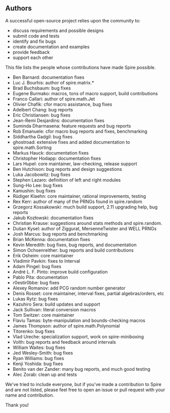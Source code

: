 ## Authors

A successful open-source project relies upon the community to:

* discuss requirements and possible designs
* submit code and tests
* identify and fix bugs
* create documentation and examples
* provide feedback
* support each other

This file lists the people whose contributions have made Spire
possible.

* Ben Barnard: documentation fixes
* Luc J. Bourhis: author of spire.matrix.*
* Brad Buchsbaum: bug fixes
* Eugene Burmako: macros, tons of macro support, build contributions
* Franco Callari: author of spire.math.Jet
* Olivier Chafik: cfor macro assistance, bug fixes
* Adelbert Chang: bug reports
* Eric Christiansen: bug fixes
* Jean-Remi Desjardins: documentation fixes
* Suminda Dharmasena: feature requests and bug reports
* Rob Emanuele: cfor macro bug reports and fixes, benchmarking
* Siddhartha Gadgil: bug fixes
* ghostroad: extensive fixes and added documentation to spire.math.Sorting
* Markus Hauck: documentation fixes
* Christopher Hodapp: documentation fixes
* Lars Hupel: core maintainer, law-checking, release support
* Ben Hutchison: bug reports and design suggestions
* Luka Jacobowitz: bug fixes
* Stephen Lazaro: definition of left and right modules
* Sung-Ho Lee: bug fixes
* Kamushin: bug fixes
* Rüdiger Klaehn: core maintainer, rational improvements, testing
* Rex Kerr: author of many of the PRNGs found in spire.random
* Grzegorz Kossakowski: much build support, 2.11 upgrading help, bug reports
* Jakub Kozłowski: documentation fixes
* Christian Krause: suggestions around stats methods and spire.random.
* Dušan Kysel: author of Ziggurat, MersenneTwister and WELL PRNGs
* Josh Marcus: bug reports and benchmarking
* Brian McKenna: documentation fixes
* Kevin Meredith: bug fixes, bug reports, and documentation
* Simon Ochsenreither: bug reports and build contributions
* Erik Osheim: core maintainer
* Vladimir Pavkin: fixes to Interval
* Adam Pingel: bug fixes
* André L. F. Pinto: improve build configuration
* Pablo Pita: documentation
* r0estir0bbe: bug fixes
* Alexey Romanov: add PCG random number generator
* Denis Rosset: core maintainer, interval fixes, partial algebras/orders, etc
* Lukas Rytz: bug fixes
* Kazuhiro Sera: build updates and support
* Jack Sullivan: literal conversion macros
* Tom Switzer: core maintainer
* Flaviu Tamas: byte-manipulation and bounds-checking macros
* James Thompson: author of spire.math.Polynomial
* Titorenko: bug fixes
* Vlad Ureche: specialization support, work on spire-miniboxing
* Volth: bug reports and feedback around intervals
* William Waites: bug fixes
* Jed Wesley-Smith: bug fixes
* Ryan Williams: bug fixes
* Kenji Yoshida: bug fixes
* Benito van der Zander: many bug reports, and much good testing
* Alec Zorab: clean up and tests

We've tried to include everyone, but if you've made a contribution to
Spire and are not listed, please feel free to open an issue or pull
request with your name and contribution.

Thank you!
